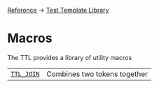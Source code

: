 [Reference](../../ShaderTestFramework.md) -> [Test Template Library](../TTL.md)

# Macros

The TTL provides a library of utility macros

| | |
|-|-|
| [`TTL_JOIN`](./Join.md) | Combines two tokens together |